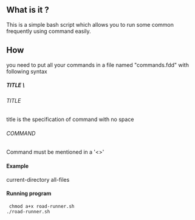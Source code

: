 <h2>What is it ? </h2>
This is a simple bash script which allows you to run some common frequently using command easily.
<h2> How </h2>
you need to put all your commands in a file named "commands.fdd" with following syntax
      <h5> TITLE \<COMMAND\> </h5>
<h6> TITLE </h6> 
    title is the specification of command with no space
<h6>COMMAND </h6>
    Command must be mentioned in a '<>'
<h4>Example  </h4>
    current-directory  <pwd>
    all-files <ls -l>
<h4>Running program </h4>

     chmod a+x road-runner.sh
    ./road-runner.sh
